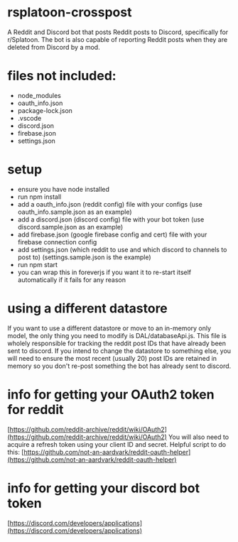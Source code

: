 # rsplatoon-crosspost
A Reddit and Discord bot that posts Reddit posts to Discord, specifically for r/Splatoon. The bot is also capable of reporting Reddit posts when they are deleted from Discord by a mod.

# files not included:
- node_modules
- oauth_info.json
- package-lock.json
- .vscode
- discord.json
- firebase.json
- settings.json

# setup
- ensure you have node installed
- run npm install
- add a oauth_info.json (reddit config) file with your configs (use oauth_info.sample.json as an example)
- add a discord.json (discord config) file with your bot token (use discord.sample.json as an example)
- add firebase.json (google firebase config and cert) file with your firebase connection config
- add settings.json (which reddit to use and which discord to channels to post to) (settings.sample.json is the example)
- run npm start
- you can wrap this in foreverjs if you want it to re-start itself automatically if it fails for any reason

# using a different datastore
If you want to use a different datastore or move to an in-memory only model, the only thing you need to modify is DAL/databaseApi.js.  This file is wholely responsible for tracking the reddit post IDs that have already been sent to discord.  If you intend to change the datastore to something else, you will need to ensure the most recent (usually 20) post IDs are retained in memory so you don't re-post something the bot has already sent to discord.

# info for getting your OAuth2 token for reddit
[https://github.com/reddit-archive/reddit/wiki/OAuth2](https://github.com/reddit-archive/reddit/wiki/OAuth2)
You will also need to acquire a refresh token using your client ID and secret.  Helpful script to do this: [https://github.com/not-an-aardvark/reddit-oauth-helper](https://github.com/not-an-aardvark/reddit-oauth-helper)

# info for getting your discord bot token
[https://discord.com/developers/applications](https://discord.com/developers/applications)